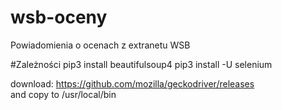 # wsb-oceny
Powiadomienia o ocenach z extranetu WSB

#Zależności
pip3 install beautifulsoup4
pip3 install -U selenium

download:
https://github.com/mozilla/geckodriver/releases     
and copy to /usr/local/bin